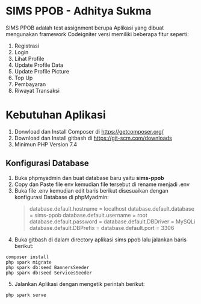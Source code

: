# SIMS PPOB - Adhitya Sukma

SIMS PPOB adalah test assignment berupa Aplikasi yang dibuat mengunakan framework Codeigniter versi memiliki
beberapa fitur seperti:

1. Registrasi
2. Login
3. Lihat Profile
4. Update Profile Data
5. Update Profile Picture
6. Top Up
7. Pembayaran
8. Riwayat Transaksi

# Kebutuhan Aplikasi

1. Donwload dan Install Composer di https://getcomposer.org/
2. Download dan Install gitbash di https://git-scm.com/downloads
3. Minimun PHP Version 7.4

## Konfigurasi Database

1. Buka phpmyadmin dan buat database baru yaitu **sims-ppob**
2. Copy dan Paste file env kemudian file tersebut di rename menjadi .env
3. Buka file .env kemudian edit baris berikut disesuaikan dengan konfigurasi Database di phpMyadmin:
   > database.default.hostname = localhost
   > database.default.database = sims-ppob
   > database.default.username = root
   > database.default.password =
   > database.default.DBDriver = MySQLi
   > database.default.DBPrefix =
   > database.default.port = 3306
4. Buka gitbash di dalam directory aplikasi sims ppob lalu jalankan baris berikut:

```
composer install
php spark migrate
php spark db:seed BannersSeeder
php spark db:seed ServicesSeeder
```

5. Jalankan Aplikasi dengan mengetik perintah berikut:

```
php spark serve
```
